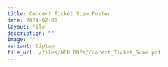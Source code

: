 ```yaml
---
title: Concert Ticket Scam Poster
date: 2024-02-08
layout: file
description: ""
image: ""
variant: tiptap
file_url: /files/HDB DDPs/Concert_Ticket_Scam.pdf
---
```

